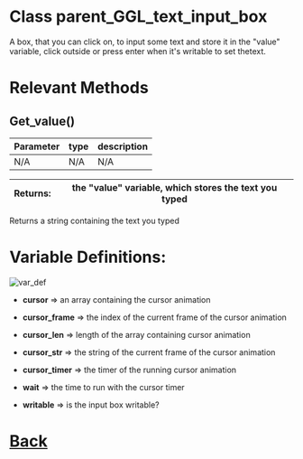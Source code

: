 # Class parent_GGL_text_input_box

A box, that you can click on, to input some text and store it in the "value" variable, 
click outside or press enter when it's writable to set thetext.
  
# Relevant Methods

## Get_value()

| Parameter   |  type   |              description                   |
|--           |       --|--                                          |
|  N/A  |   N/A   |  N/A    |

| Returns:  |  the "value" variable, which stores the text you typed |
|--         |                                                        --|

Returns a string containing the text you typed

# Variable Definitions:

![var_def](https://github.com/Ced30/GML-GUI-Library-GGL-Documentation/blob/main/Images/API/GGL_instance/parent_GGL_text_input_box.png)

- **cursor**        => an array containing the cursor animation

- **cursor_frame**  => the index of the current frame of the cursor animation

- **cursor_len**    => length of the array containing cursor animation

- **cursor_str**    => the string of the current frame of the cursor animation

- **cursor_timer**  => the timer of the running cursor animation

- **wait**          => the time to run with the cursor timer

- **writable**      => is the input box writable?

# [Back](https://github.com/Ced30/GML-GUI-Library-GGL-Documentation/blob/main/API/Instance%20Classes.md)
